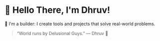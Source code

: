 # 👋 Hello There, I'm Dhruv!

🚀 I'm a builder: I create tools and projects that solve real-world problems.  


> “World runs by Delusional Guys.” — Dhruv 🚀
>
> 

